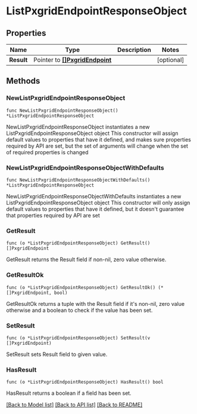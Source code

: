 # ListPxgridEndpointResponseObject

## Properties

Name | Type | Description | Notes
------------ | ------------- | ------------- | -------------
**Result** | Pointer to [**[]PxgridEndpoint**](PxgridEndpoint.md) |  | [optional] 

## Methods

### NewListPxgridEndpointResponseObject

`func NewListPxgridEndpointResponseObject() *ListPxgridEndpointResponseObject`

NewListPxgridEndpointResponseObject instantiates a new ListPxgridEndpointResponseObject object
This constructor will assign default values to properties that have it defined,
and makes sure properties required by API are set, but the set of arguments
will change when the set of required properties is changed

### NewListPxgridEndpointResponseObjectWithDefaults

`func NewListPxgridEndpointResponseObjectWithDefaults() *ListPxgridEndpointResponseObject`

NewListPxgridEndpointResponseObjectWithDefaults instantiates a new ListPxgridEndpointResponseObject object
This constructor will only assign default values to properties that have it defined,
but it doesn't guarantee that properties required by API are set

### GetResult

`func (o *ListPxgridEndpointResponseObject) GetResult() []PxgridEndpoint`

GetResult returns the Result field if non-nil, zero value otherwise.

### GetResultOk

`func (o *ListPxgridEndpointResponseObject) GetResultOk() (*[]PxgridEndpoint, bool)`

GetResultOk returns a tuple with the Result field if it's non-nil, zero value otherwise
and a boolean to check if the value has been set.

### SetResult

`func (o *ListPxgridEndpointResponseObject) SetResult(v []PxgridEndpoint)`

SetResult sets Result field to given value.

### HasResult

`func (o *ListPxgridEndpointResponseObject) HasResult() bool`

HasResult returns a boolean if a field has been set.


[[Back to Model list]](../README.md#documentation-for-models) [[Back to API list]](../README.md#documentation-for-api-endpoints) [[Back to README]](../README.md)


